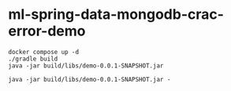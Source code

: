 # ml-spring-data-mongodb-crac-error-demo

``` 
docker compose up -d
./gradle build
java -jar build/libs/demo-0.0.1-SNAPSHOT.jar 

java -jar build/libs/demo-0.0.1-SNAPSHOT.jar -
```
